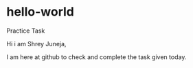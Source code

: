 # hello-world
Practice Task

Hi i am Shrey Juneja,

I am here at github to check and complete the task given today.
